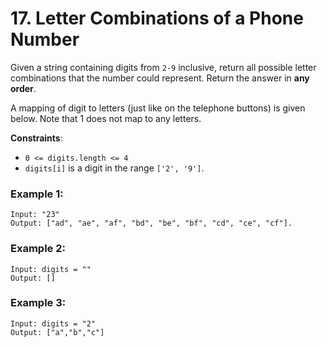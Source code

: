 # 17. Letter Combinations of a Phone Number

Given a string containing digits from `2-9` inclusive, return all possible letter combinations that the number could represent. Return the answer in **any order**.

A mapping of digit to letters (just like on the telephone buttons) is given below. Note that 1 does not map to any letters.

**Constraints**:
- `0 <= digits.length <= 4`
- `digits[i]` is a digit in the range `['2', '9']`.

### Example 1:
```
Input: "23"
Output: ["ad", "ae", "af", "bd", "be", "bf", "cd", "ce", "cf"].
```

### Example 2:
```
Input: digits = ""
Output: []
```

### Example 3:
```
Input: digits = "2"
Output: ["a","b","c"]
```